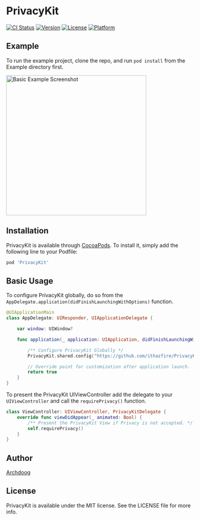 # PrivacyKit

[![CI Status](https://travis-ci.org/ithazfire/PrivacyKit.svg?branch=master)](https://travis-ci.org/ithazfire/PrivacyKit/settings)
[![Version](https://img.shields.io/cocoapods/v/PrivacyKit.svg?style=flat)](https://cocoapods.org/pods/PrivacyKit)
[![License](https://img.shields.io/cocoapods/l/PrivacyKit.svg?style=flat)](https://cocoapods.org/pods/PrivacyKit)
[![Platform](https://img.shields.io/cocoapods/p/PrivacyKit.svg?style=flat)](https://cocoapods.org/pods/PrivacyKit)

## Example

To run the example project, clone the repo, and run `pod install` from the Example directory first.

<img src="https://github.com/ithazfire/PrivacyKit/wiki/img/basic_example.png" alt="Basic Example Screenshot" width="376px"/>

## Installation

PrivacyKit is available through [CocoaPods](https://cocoapods.org). To install
it, simply add the following line to your Podfile:

```ruby
pod 'PrivacyKit'
```

## Basic Usage

To configure PrivacyKit globally, do so from the
`AppDelegate.application(didFinishLaunchingWithOptions)` function.

```swift
@UIApplicationMain
class AppDelegate: UIResponder, UIApplicationDelegate {

    var window: UIWindow?

    func application(_ application: UIApplication, didFinishLaunchingWithOptions launchOptions: [UIApplicationLaunchOptionsKey: Any]?) -> Bool {

        /** Configure PrivacyKit Globally */
        PrivacyKit.shared.config("https://github.com/ithazfire/PrivacyKit")

        // Override point for customization after application launch.
        return true
    }
}
```

To present the PrivacyKit UIViewController add the delegate to your `UIViewController`
and call the `requirePrivacy()` function.

```swift
class ViewController: UIViewController, PrivacyKitDelegate {
    override func viewDidAppear(_ animated: Bool) {
        /** Present the PrivacyKit View if Privacy is not accepted. */
        self.requirePrivacy()
    }
}
```

## Author

[Archdoog](https://github.com/Archdoog)

## License

PrivacyKit is available under the MIT license. See the LICENSE file for more info.
